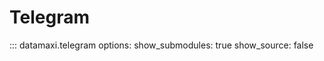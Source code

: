 # Telegram

::: datamaxi.telegram
    options:
      show_submodules: true
      show_source: false

